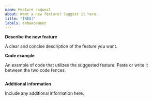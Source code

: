 ```yaml
---
name: Feature request
about: Want a new feature? Suggest it here.
title: "[REQ]"
labels: enhancement
---
```


**Describe the new feature**

A clear and concise description of the feature you want.

**Code example**

An example of code that utilizes the suggested feature. Paste or write it between the two code fences.

```cpp
```

**Additional information**

Include any additional information here.
